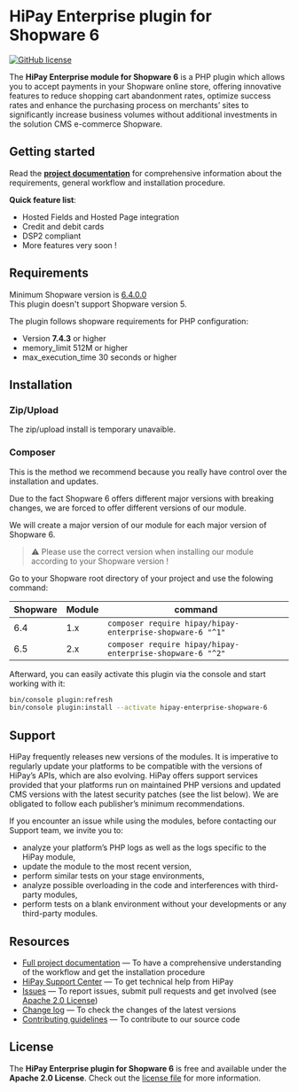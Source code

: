 # HiPay Enterprise plugin for Shopware 6

[![GitHub license](https://img.shields.io/badge/license-Apache%202-blue.svg)](https://raw.githubusercontent.com/hipay/hipay-enterprise-shopware-6/develop/LICENSE.md)

The **HiPay Enterprise module for Shopware 6** is a PHP plugin which allows you to accept payments in your Shopware online store, offering innovative features to reduce shopping cart abandonment rates, optimize success rates and enhance the purchasing process on merchants’ sites to significantly increase business volumes without additional investments in the solution CMS e-commerce Shopware.

## Getting started


Read the **[project documentation][doc-home]** for comprehensive information about the requirements, general workflow and installation procedure.

**Quick feature list**:

- Hosted Fields and Hosted Page integration
- Credit and debit cards
- DSP2 compliant
- More features very soon !

## Requirements

Minimum Shopware version is [6.4.0.0](https://www.shopware.com/en/changelog/)  
This plugin doesn't support Shopware version 5.

The plugin follows shopware requirements for PHP configuration:  

- Version **7.4.3** or higher
- memory_limit 512M or higher
- max_execution_time 30 seconds or higher

## Installation

### Zip/Upload

The zip/upload install is temporary unavaible.
<!--
The easiest method for testing or initial installation.  
Packages are available on every github release.

In order for shopware to install the necessary dependencies for the plugin to work properly, you must add the following shopware configuration:
```
# <shopware folder>/packages/feature.yml
shopware:
  feature:
    flags:
      - name: FEATURE_NEXT_1797
        default: true
```

Download the asset and follow the next step:
- Connect you to your Administration dashboard
- Go to _Extensions > My Extensions_.
- Click on _Upload extensions_
- Select the plugin and validate
- Install and Activate the plugin
-->

### Composer

This is the method we recommend because you really have control over the installation and updates.

Due to the fact Shopware 6 offers different major versions with breaking changes, we are forced to offer different versions of our module.

We will create a major version of our module for each major version of Shopware 6.

> :warning: Please use the correct version when installing our module according to your Shopware version !

Go to your Shopware root directory of your project and use the folowing command:

| Shopware | Module | command |
| --- | --- | --- |
| 6.4 | 1.x | `composer require hipay/hipay-enterprise-shopware-6 "^1"` |
| 6.5 | 2.x | `composer require hipay/hipay-enterprise-shopware-6 "^2"` |

Afterward, you can easily activate this plugin via the console and start working with it:

```sh
bin/console plugin:refresh  
bin/console plugin:install --activate hipay-enterprise-shopware-6
```

## Support

HiPay frequently releases new versions of the modules. It is imperative to regularly update your platforms to be compatible with the versions of HiPay’s APIs, which are also evolving.
HiPay offers support services provided that your platforms run on maintained PHP versions and updated CMS versions with the latest security patches (see the list below).
We are obligated to follow each publisher’s minimum recommendations.

If you encounter an issue while using the modules, before contacting our Support team, we invite you to:

- analyze your platform’s PHP logs as well as the logs specific to the HiPay module,
- update the module to the most recent version,
- perform similar tests on your stage environments,
- analyze possible overloading in the code and interferences with third-party modules,
- perform tests on a blank environment without your developments or any third-party modules.

## Resources

- [Full project documentation][doc-home] — To have a comprehensive understanding of the workflow and get the installation procedure
- [HiPay Support Center][hipay-help] — To get technical help from HiPay
- [Issues][project-issues] — To report issues, submit pull requests and get involved (see [Apache 2.0 License][project-license])
- [Change log][project-changelog] — To check the changes of the latest versions
- [Contributing guidelines][project-contributing] — To contribute to our source code

## License

The **HiPay Enterprise plugin for Shopware 6** is free and available under the **Apache 2.0 License**. Check out the [license file][project-license] for more information.

[doc-home]: https://developer.hipay.com/cms-modules/shopware-6
[hipay-help]: http://help.hipay.com
[project-issues]: https://github.com/hipay/hipay-enterprise-shopware-6/issues
[project-license]: LICENSE.md
[project-changelog]: CHANGELOG.md
[project-contributing]: CONTRIBUTING.md

